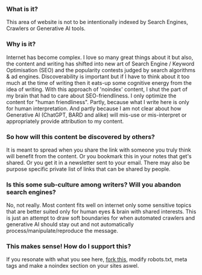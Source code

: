 ### What is it?
This area of website is not to be intentionally indexed by Search Engines, Crawlers or Generative AI tools.

### Why is it?
Internet has become complex. I love so many great things about it but also, the content and writing has shifted into new art of  Search Engine / Keyword Optimisation (SEO) and the popularity contests judged by search algorithms & ad engines.
Discoverability is important but if I have to think about it too much at the time of writing then it eats-up  some cognitive energy from the idea of writing.  With this approach of 'noindex' content, I shut the part of my brain that had to care about SEO-friendliness. I only optimize the content for "human friendliness".  Partly, because what I write here is only for human interpretation. And partly because I am not clear about how Generative AI (ChatGPT, BARD and alike) will mis-use or mis-interpret or appropriately provide attribution to  my content.

### So how will this content be discovered by others?
It is meant to spread when you share the link with someone you truly think will benefit from the content. Or you bookmark this in your notes that get's shared. Or you get it in a newsletter sent to your email. There may also be purpose specific private list of links that can be shared by people.

### Is this some  sub-culture among writers? Will you abandon search engines?
No, not really. Most content fits well on internet only some sensitive topics that are better suited only for human eyes & brain with shared interests. This is just an attempt to draw soft boundaries for when automated crawlers and generative AI should stay out and not automatically process/manipulate/reproduce the message.   

### This makes sense! How do I support this?
If you resonate with what you see here, [fork this](https://github.com/KesarBrown/noindex/tree/main), modify robots.txt, meta tags and make a noindex section on your sites aswel.
